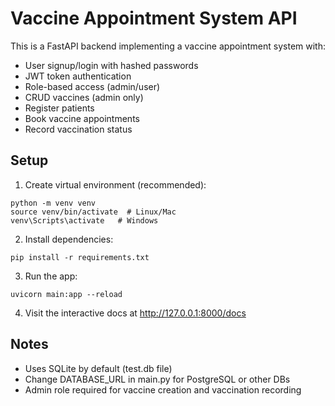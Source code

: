 
# Vaccine Appointment System API

This is a FastAPI backend implementing a vaccine appointment system with:

- User signup/login with hashed passwords
- JWT token authentication
- Role-based access (admin/user)
- CRUD vaccines (admin only)
- Register patients
- Book vaccine appointments
- Record vaccination status

## Setup

1. Create virtual environment (recommended):

```
python -m venv venv
source venv/bin/activate  # Linux/Mac
venv\Scripts\activate   # Windows
```

2. Install dependencies:

```
pip install -r requirements.txt
```

3. Run the app:

```
uvicorn main:app --reload
```

4. Visit the interactive docs at http://127.0.0.1:8000/docs

## Notes

- Uses SQLite by default (test.db file)
- Change DATABASE_URL in main.py for PostgreSQL or other DBs
- Admin role required for vaccine creation and vaccination recording

